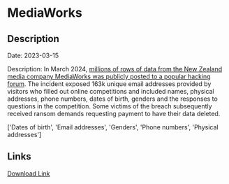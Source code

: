# MediaWorks

## Description

Date: 2023-03-15

Description:
In March 2024, <a href="https://www.rnz.co.nz/news/national/512042/mediaworks-data-breach-hackers-email-victims-demanding-820" target="_blank" rel="noopener">millions of rows of data from the New Zealand media company MediaWorks was publicly posted to a popular hacking forum</a>. The incident exposed 163k unique email addresses provided by visitors who filled out online competitions and included names, physical addresses, phone numbers, dates of birth, genders and the responses to questions in the competition. Some victims of the breach subsequently received ransom demands requesting payment to have their data deleted.


['Dates of birth', 'Email addresses', 'Genders', 'Phone numbers', 'Physical addresses']

## Links

[Download Link](https://link-to.net/1229997/852.3298007200658/dynamic/?r=bWVkaWF3b3Jrcy5jby5ueg==)